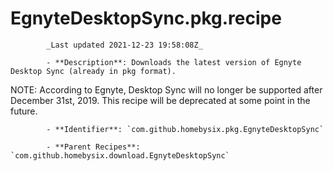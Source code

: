 # EgnyteDesktopSync.pkg.recipe

            _Last updated 2021-12-23 19:58:08Z_

            - **Description**: Downloads the latest version of Egnyte Desktop Sync (already in pkg format).

NOTE: According to Egnyte, Desktop Sync will no longer be supported after December 31st, 2019. This recipe will be deprecated at some point in the future.

            - **Identifier**: `com.github.homebysix.pkg.EgnyteDesktopSync`

            - **Parent Recipes**: `com.github.homebysix.download.EgnyteDesktopSync`